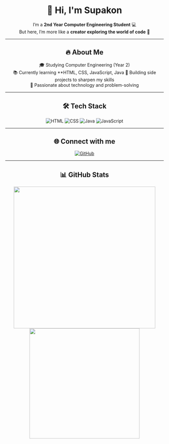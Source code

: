 <div align="center">

<h1 align="center">👋 Hi, I'm Supakon</h1>

I’m a **2nd Year Computer Engineering Student** 💻  
But here, I’m more like a **creator exploring the world of code** 🚀  

---

## 🔥 About Me  

🎓 Studying Computer Engineering (Year 2) <br/>
📚 Currently learning **HTML, CSS, JavaScript, Java
🔧 Building side projects to sharpen my skills  
🌟 Passionate about technology and problem-solving  

---

## 🛠 Tech Stack  

![HTML](https://img.shields.io/badge/-HTML-E34F26?logo=html5&logoColor=white&labelColor=E34F26)
![CSS](https://img.shields.io/badge/-CSS-1572B6?logo=css3&logoColor=white)
![Java](https://img.shields.io/badge/-Java-007396?logo=openjdk&logoColor=white)
![JavaScript](https://img.shields.io/badge/-JavaScript-F7DF1E?logo=javascript&logoColor=black&labelColor=F7DF1E)

---

## 🌐 Connect with me  

[![GitHub](https://img.shields.io/badge/GitHub-181717?style=for-the-badge&logo=github&logoColor=white)](https://github.com/Supakon33)

---

## 📊 GitHub Stats  

<img src="https://github-readme-stats.vercel.app/api?username=Supakon33&show_icons=true&theme=radical" width="450"/>

<br/>

<img src="https://github-readme-stats.vercel.app/api/top-langs/?username=Supakon33&layout=compact&theme=tokyonight" width="350"/>

</div>
